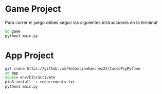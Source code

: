 # Game Project

Para correr el juego debes seguir las siguientes instrucciones en la terminal

```sh
cd game
python3 main.py
```

# App Project

```sh
git clone https://github.com/SebastianSanchez22/CursoPipPython
cd app
source env/bin/activate
pip3 install -r requirements.txt
python3 main.py
```